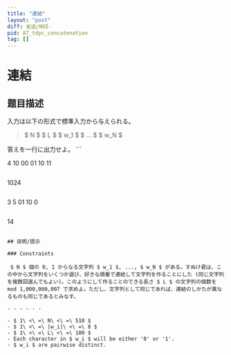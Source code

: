 ```yaml
---
title: "連結"
layout: "post"
diff: 省选/NOI-
pid: AT_tdpc_concatenation
tag: []
---
```


# 連結

## 题目描述

[problemUrl]: https://atcoder.jp/contests/tdpc/tasks/tdpc_concatenation

入力は以下の形式で標準入力から与えられる。

> $ N $ $ L $ $ w_1 $ $ ... $ $ w_N $

 答えを一行に出力せよ。 ```

4 10
00
01
10
11
```

```

1024
```

```

3 5
01
10
0
```

```

14
```

## 说明/提示

### Constraints

 $ N $ 個の 0, 1 からなる文字列 $ w_1 $, ..., $ w_N $ がある。すぬけ君は、この中から文字列をいくつか選び、好きな順番で連結して文字列を作ることにした (同じ文字列を複数回選んでもよい)。このようにして作ることのできる長さ $ L $ の文字列の個数を mod 1,000,000,007 で求めよ。ただし、文字列として同じであれば、連結のしかたが異なるものも同じであるとみなす。

- - - - - -

- $ 1\ <\ =\ N\ <\ =\ 510 $
- $ 1\ <\ =\ |w_i|\ <\ =\ 8 $
- $ 1\ <\ =\ L\ <\ =\ 100 $
- Each character in $ w_i $ will be either '0' or '1'.
- $ w_i $ are pairwise distinct.

